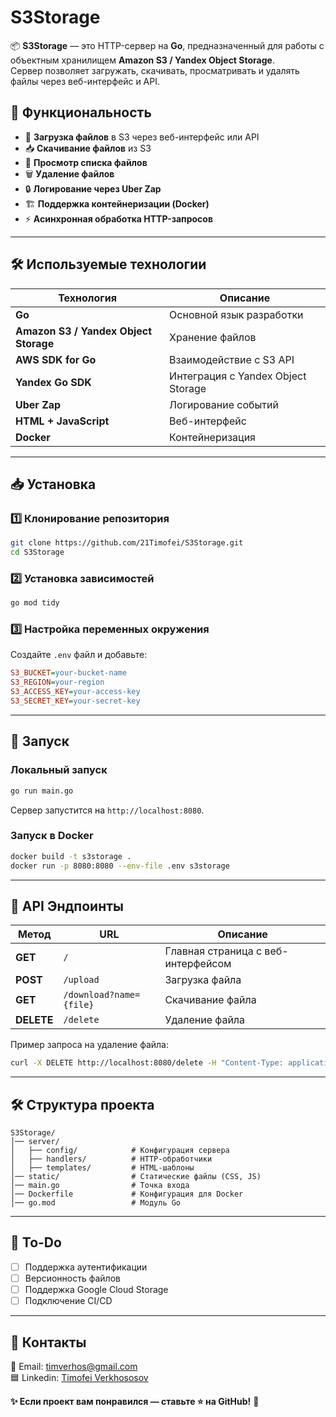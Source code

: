 # **S3Storage**

📦 **S3Storage** — это HTTP-сервер на **Go**, предназначенный для работы с объектным хранилищем **Amazon S3 / Yandex Object Storage**.  
Сервер позволяет загружать, скачивать, просматривать и удалять файлы через веб-интерфейс и API.

## **🚀 Функциональность**
- 📂 **Загрузка файлов** в S3 через веб-интерфейс или API
- 📥 **Скачивание файлов** из S3
- 📃 **Просмотр списка файлов**
- 🗑️ **Удаление файлов**
- 🔒 **Логирование через Uber Zap**
- 🏗 **Поддержка контейнеризации (Docker)**
- ⚡ **Асинхронная обработка HTTP-запросов**

---

## **🛠 Используемые технологии**
| Технология  | Описание  |
|------------|-----------|
| **Go** | Основной язык разработки |
| **Amazon S3 / Yandex Object Storage** | Хранение файлов |
| **AWS SDK for Go** | Взаимодействие с S3 API |
| **Yandex Go SDK** | Интеграция с Yandex Object Storage |
| **Uber Zap** | Логирование событий |
| **HTML + JavaScript** | Веб-интерфейс |
| **Docker** | Контейнеризация |

---

## **📥 Установка**
### **1️⃣ Клонирование репозитория**
```sh
git clone https://github.com/21Timofei/S3Storage.git
cd S3Storage
```

### **2️⃣ Установка зависимостей**
```sh
go mod tidy
```

### **3️⃣ Настройка переменных окружения**
Создайте `.env` файл и добавьте:
```ini
S3_BUCKET=your-bucket-name
S3_REGION=your-region
S3_ACCESS_KEY=your-access-key
S3_SECRET_KEY=your-secret-key
```

---

## **🚀 Запуск**
### **Локальный запуск**
```sh
go run main.go
```
Сервер запустится на `http://localhost:8080`.

### **Запуск в Docker**
```sh
docker build -t s3storage .
docker run -p 8080:8080 --env-file .env s3storage
```

---

## **📡 API Эндпоинты**
| Метод  | URL  | Описание |
|--------|------|----------|
| **GET** | `/` | Главная страница с веб-интерфейсом |
| **POST** | `/upload` | Загрузка файла |
| **GET** | `/download?name={file}` | Скачивание файла |
| **DELETE** | `/delete` | Удаление файла |

Пример запроса на удаление файла:
```sh
curl -X DELETE http://localhost:8080/delete -H "Content-Type: application/json" -d '{"files":["example.txt"]}'
```

---

## **🛠 Структура проекта**
```
S3Storage/
│── server/
│   ├── config/            # Конфигурация сервера
│   ├── handlers/          # HTTP-обработчики
│   ├── templates/         # HTML-шаблоны
│── static/                # Статические файлы (CSS, JS)
│── main.go                # Точка входа
│── Dockerfile             # Конфигурация для Docker
│── go.mod                 # Модуль Go
```

---

## **📝 To-Do**
- [ ] Поддержка аутентификации
- [ ] Версионность файлов
- [ ] Поддержка Google Cloud Storage
- [ ] Подключение CI/CD

---

## **🤝 Контакты**
📧 Email: [timverhos@gmail.com](mailto:timverhos@gmail.com)  
🟦 Linkedin: [Timofei Verkhososov](https://www.linkedin.com/feed/)


**✨ Если проект вам понравился — ставьте ⭐ на GitHub!** 🚀

